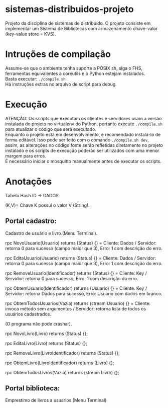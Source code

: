 # sistemas-distribuidos-projeto
Projeto da disciplina de sistemas de distribuído. O projeto consiste em implementar um Sistema de Bibliotecas com armazenamento chave-valor (key-value store = KVS).

# Intruções de compilação
Assume-se que o ambiente tenha suporte a POSIX sh, siga o FHS, ferramentas equivalentes a coreutils e o Python  estejam instalados.  
Basta executar: `./compile.sh`  
Há instruções extras no arquivo de script para debug.  

# Execução
ATENÇÃO: Os scripts que executam os clientes e servidores usam a versão
instalada do projeto no virtualenv do Python, portanto execute `./compile.sh`
para atualizar o código que será executado.  
Enquanto o projeto está em desenvolvimento, é recomendado instalá-lo de forma
editável. Isso pode ser feito com o comando `./compile.sh dev`, assim, as
alterações no código fonte serão refletidas diretamente no projeto instalado e
os scripts de execução poderão ser utilizados com uma menor margem para erros.  
É necessário iniciar o mosquitto manualmente antes de executar os scripts.  

# Anotações

Tabela Hash ID -> DADOS.

(K,V)= Chave K possui o valor V (String).
## Portal cadastro:
Cadastro de usuário e livro.(Menu Terminal).

rpc NovoUsuario(Usuario) returns (Status) {} = Cliente: Dados / Servidor: retorna 0 para sucesso (campo maior que 3), Erro: 1 com descrição do erro.

rpc EditaUsuario(Usuario) returns (Status) {} = Cliente: Dados / Servidor: retorna 0 para sucesso (campo maior que 3), Erro: 1 com descrição do erro.

rpc RemoveUsuario(Identificador) returns (Status) {} = Cliente: Key / Servidor: retorna 0 para sucesso, Erro: 1 com descrição do erro.

rpc ObtemUsuario(Identificador) returns (Usuario) {} = Cliente: Key / Servidor: retorna Dados para sucesso, Erro: Usuario com dados em branco.

rpc ObtemTodosUsuarios(Vazia) returns (stream Usuario) {} = Cliente: invoca método sem argumentos / Servidor: retorna lista de todos os usuários cadastrados.

(O programa não pode crashar).

rpc NovoLivro(Livro) returns (Status) {};

rpc EditaLivro(Livro) returns (Status) {};

rpc RemoveLivro(LivroIdentificador) returns (Status) {};

rpc ObtemLivro(LivroIdentificador) returns (Livro) {};

rpc ObtemTodosLivros(Vazia) returns (stream Livro) {}; 

## Portal biblioteca:
Emprestimo de livros a usuarios
(Menu Terminal)


